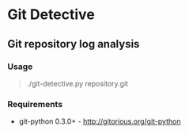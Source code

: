 # Git Detective

## Git repository log analysis

### Usage

> ./git-detective.py repository.git

### Requirements

* git-python 0.3.0+ - <http://gitorious.org/git-python>
